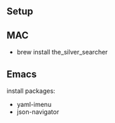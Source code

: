 ## Setup

## MAC
* brew install the_silver_searcher


## Emacs 

install packages:

* yaml-imenu
* json-navigator

